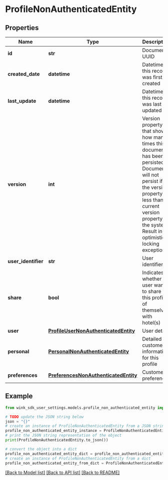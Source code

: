 # ProfileNonAuthenticatedEntity


## Properties

Name | Type | Description | Notes
------------ | ------------- | ------------- | -------------
**id** | **str** | Document UUID | [optional] 
**created_date** | **datetime** | Datetime this record was first created | [optional] 
**last_update** | **datetime** | Datetime this record was last updated | [optional] 
**version** | **int** | Version property that shows how many times this document has been persisted. Document will not persist if the version property is less than current version property in the system. Result in an optimistic locking exception. | [optional] 
**user_identifier** | **str** | User identifier | 
**share** | **bool** | Indicates whether the user wants to share this profile of themselves with hotel(s) | 
**user** | [**ProfileUserNonAuthenticatedEntity**](ProfileUserNonAuthenticatedEntity.md) | User details | 
**personal** | [**PersonalNonAuthenticatedEntity**](PersonalNonAuthenticatedEntity.md) | Detailed customer information for this profile | 
**preferences** | [**PreferencesNonAuthenticatedEntity**](PreferencesNonAuthenticatedEntity.md) | Customer preferences | 

## Example

```python
from wink_sdk_user_settings.models.profile_non_authenticated_entity import ProfileNonAuthenticatedEntity

# TODO update the JSON string below
json = "{}"
# create an instance of ProfileNonAuthenticatedEntity from a JSON string
profile_non_authenticated_entity_instance = ProfileNonAuthenticatedEntity.from_json(json)
# print the JSON string representation of the object
print(ProfileNonAuthenticatedEntity.to_json())

# convert the object into a dict
profile_non_authenticated_entity_dict = profile_non_authenticated_entity_instance.to_dict()
# create an instance of ProfileNonAuthenticatedEntity from a dict
profile_non_authenticated_entity_from_dict = ProfileNonAuthenticatedEntity.from_dict(profile_non_authenticated_entity_dict)
```
[[Back to Model list]](../README.md#documentation-for-models) [[Back to API list]](../README.md#documentation-for-api-endpoints) [[Back to README]](../README.md)


